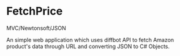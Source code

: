 # FetchPrice
MVC/Newtonsoft/JSON

An simple web application which uses diffbot API to fetch Amazon product's data through URL and converting JSON to C# Objects.
